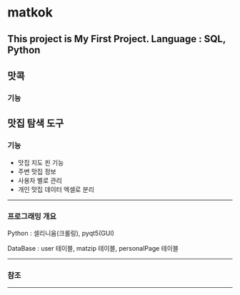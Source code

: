 # matkok

This project is My First Project. Language : SQL, Python
---

## 맛콕

### 기능
맛집 탐색 도구
---

### 기능
- 맛집 지도 핀 기능
- 주변 맛집 정보
- 사용자 별로 관리
- 개인 맛집 데이터 엑셀로 분리
---

### 프로그래밍 개요

Python : 셀리니움(크롤링), pyqt5(GUI)

DataBase : user 테이블, matzip 테이블, personalPage 테이블

---

### 참조

---
